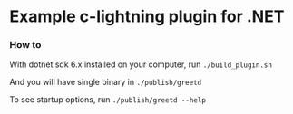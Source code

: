 # Example c-lightning plugin for .NET

### How to

With dotnet sdk 6.x installed on your computer, run
`./build_plugin.sh`

And you will have single binary in `./publish/greetd`

To see startup options, run `./publish/greetd --help`

